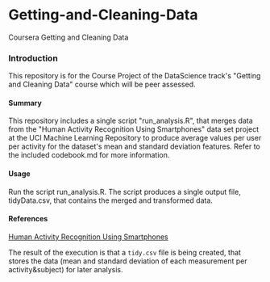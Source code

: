 # Getting-and-Cleaning-Data
Coursera Getting and Cleaning Data

### Introduction

This repository is for the Course Project of the DataScience track's "Getting and Cleaning Data" course which will be peer assessed.

#### Summary

This repository includes a single script "run_analysis.R", that merges data from the "Human Activity Recognition Using Smartphones" data set project at the UCI Machine Learning Repository to produce average values per user per activity for the dataset's mean and standard deviation features. Refer to the included codebook.md for more information.

#### Usage

Run the script run_analysis.R. The script produces a single output file, tidyData.csv, that contains the merged and transformed data.

#### References

[Human Activity Recognition Using Smartphones](http://archive.ics.uci.edu/ml/datasets/Human+Activity+Recognition+Using+Smartphones)

The result of the execution is that a `tidy.csv` file is being created, that stores the data (mean and standard deviation of each measurement per activity&subject) for later analysis.
